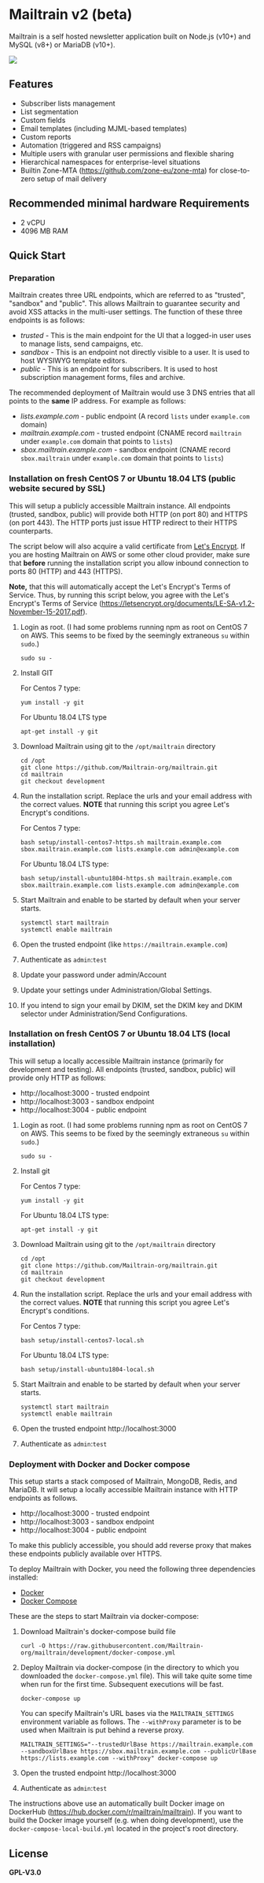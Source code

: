 # Mailtrain v2 (beta)

Mailtrain is a self hosted newsletter application built on Node.js (v10+) and MySQL (v8+) or MariaDB (v10+).

![](https://mailtrain.org/mailtrain.png)

## Features

* Subscriber lists management
* List segmentation
* Custom fields
* Email templates (including MJML-based templates)
* Custom reports
* Automation (triggered and RSS campaigns)
* Multiple users with granular user permissions and flexible sharing
* Hierarchical namespaces for enterprise-level situations
* Builtin Zone-MTA (https://github.com/zone-eu/zone-mta) for close-to-zero setup of mail delivery

## Recommended minimal hardware Requirements
* 2 vCPU
* 4096 MB RAM


## Quick Start

### Preparation
Mailtrain creates three URL endpoints, which are referred to as "trusted", "sandbox" and "public". This allows Mailtrain
to guarantee security and avoid XSS attacks in the multi-user settings. The function of these three endpoints is as follows:
- *trusted* - This is the main endpoint for the UI that a logged-in user uses to manage lists, send campaigns, etc.
- *sandbox* - This is an endpoint not directly visible to a user. It is used to host WYSIWYG template editors.
- *public* - This is an endpoint for subscribers. It is used to host subscription management forms, files and archive.

The recommended deployment of Mailtrain would use 3 DNS entries that all points to the **same** IP address. For example as follows:
- *lists.example.com* - public endpoint (A record `lists` under `example.com` domain)
- *mailtrain.example.com* - trusted endpoint (CNAME record `mailtrain` under `example.com` domain that points to `lists`)
- *sbox.mailtrain.example.com* - sandbox endpoint (CNAME record `sbox.mailtrain` under `example.com` domain that points to `lists`)


### Installation on fresh CentOS 7 or Ubuntu 18.04 LTS (public website secured by SSL)

This will setup a publicly accessible Mailtrain instance. All endpoints (trusted, sandbox, public) will provide both HTTP (on port 80)
and HTTPS (on port 443). The HTTP ports just issue HTTP redirect to their HTTPS counterparts.

The script below will also acquire a valid certificate from [Let's Encrypt](https://letsencrypt.org/).
If you are hosting Mailtrain on AWS or some other cloud provider, make sure that **before** running the installation
script you allow inbound connection to ports 80 (HTTP) and 443 (HTTPS).

**Note,** that this will automatically accept the Let's Encrypt's Terms of Service.
Thus, by running this script below, you agree with the Let's Encrypt's Terms of Service (https://letsencrypt.org/documents/LE-SA-v1.2-November-15-2017.pdf).



1. Login as root. (I had some problems running npm as root on CentOS 7 on AWS. This seems to be fixed by the seemingly extraneous `su` within `sudo`.)
    ```
    sudo su -
    ```

2. Install GIT

   For Centos 7 type:
    ```
    yum install -y git
    ```

   For Ubuntu 18.04 LTS type
    ```
    apt-get install -y git
    ```

3. Download Mailtrain using git to the `/opt/mailtrain` directory
    ```
    cd /opt
    git clone https://github.com/Mailtrain-org/mailtrain.git
    cd mailtrain
    git checkout development
    ```

4. Run the installation script. Replace the urls and your email address with the correct values. **NOTE** that running this script you agree
   Let's Encrypt's conditions.

   For Centos 7 type:
    ```
    bash setup/install-centos7-https.sh mailtrain.example.com sbox.mailtrain.example.com lists.example.com admin@example.com
    ```

   For Ubuntu 18.04 LTS type:
    ```
    bash setup/install-ubuntu1804-https.sh mailtrain.example.com sbox.mailtrain.example.com lists.example.com admin@example.com
    ```

5. Start Mailtrain and enable to be started by default when your server starts.
    ```
    systemctl start mailtrain
    systemctl enable mailtrain
    ```

6. Open the trusted endpoint (like `https://mailtrain.example.com`)

7. Authenticate as `admin`:`test`

8. Update your password under admin/Account

9. Update your settings under Administration/Global Settings.

10. If you intend to sign your email by DKIM, set the DKIM key and DKIM selector under Administration/Send Configurations.


### Installation on fresh CentOS 7 or Ubuntu 18.04 LTS (local installation)

This will setup a locally accessible Mailtrain instance (primarily for development and testing).
All endpoints (trusted, sandbox, public) will provide only HTTP as follows:
- http://localhost:3000 - trusted endpoint
- http://localhost:3003 - sandbox endpoint
- http://localhost:3004 - public endpoint

1. Login as root. (I had some problems running npm as root on CentOS 7 on AWS. This seems to be fixed by the seemingly extraneous `su` within `sudo`.)
    ```
    sudo su -
    ```

2. Install git

   For Centos 7 type:
    ```
    yum install -y git
    ```

   For Ubuntu 18.04 LTS type:
    ```
    apt-get install -y git
    ```

3. Download Mailtrain using git to the `/opt/mailtrain` directory
    ```
    cd /opt
    git clone https://github.com/Mailtrain-org/mailtrain.git
    cd mailtrain
    git checkout development
    ```

4. Run the installation script. Replace the urls and your email address with the correct values. **NOTE** that running this script you agree
   Let's Encrypt's conditions.

   For Centos 7 type:
    ```
    bash setup/install-centos7-local.sh
    ```

   For Ubuntu 18.04 LTS type:
    ```
    bash setup/install-ubuntu1804-local.sh
    ```

5. Start Mailtrain and enable to be started by default when your server starts.
    ```
    systemctl start mailtrain
    systemctl enable mailtrain
    ```

6. Open the trusted endpoint http://localhost:3000

7. Authenticate as `admin`:`test`



### Deployment with Docker and Docker compose

This setup starts a stack composed of Mailtrain, MongoDB, Redis, and MariaDB. It will setup a locally accessible Mailtrain instance with HTTP endpoints as follows.
- http://localhost:3000 - trusted endpoint
- http://localhost:3003 - sandbox endpoint
- http://localhost:3004 - public endpoint

To make this publicly accessible, you should add reverse proxy that makes these endpoints publicly available over HTTPS.

To deploy Mailtrain with Docker, you need the following three dependencies installed:

- [Docker](https://www.docker.com/)
- [Docker Compose](https://docs.docker.com/compose/)

These are the steps to start Mailtrain via docker-compose:

1. Download Mailtrain's docker-compose build file
    ```
    curl -O https://raw.githubusercontent.com/Mailtrain-org/mailtrain/development/docker-compose.yml
    ```

2. Deploy Mailtrain via docker-compose (in the directory to which you downloaded the `docker-compose.yml` file). This will take quite some time when run for the first time. Subsequent executions will be fast.
    ```
    docker-compose up
    ```

    You can specify Mailtrain's URL bases via the `MAILTRAIN_SETTINGS` environment variable as follows. The `--withProxy` parameter is to be used when Mailtrain is put behind a reverse proxy.
    ```
    MAILTRAIN_SETTINGS="--trustedUrlBase https://mailtrain.example.com --sandboxUrlBase https://sbox.mailtrain.example.com --publicUrlBase https://lists.example.com --withProxy" docker-compose up
    ```

3. Open the trusted endpoint http://localhost:3000

4. Authenticate as `admin`:`test`

The instructions above use an automatically built Docker image on DockerHub (https://hub.docker.com/r/mailtrain/mailtrain). If you want to build the Docker image yourself (e.g. when doing development), use the `docker-compose-local-build.yml` located in the project's root directory.


## License

  **GPL-V3.0**
